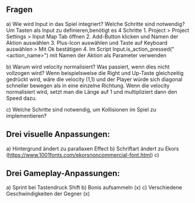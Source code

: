 
## Fragen 
a) Wie wird Input in das Spiel integriert? Welche Schritte sind notwendig?
	Um Tasten als Input zu definieren,benötigt es 4 Schritte
	1. Project > Project Settings > Input Map Tab öffnen
	2. Add-Button klicken und Namen der Aktion auswählen
	3. Plus-Icon auswählen und Taste auf Keyboard auswählen > Mit Ok bestätigen
	4. Im Script Input.is_action_pressed("<action_name>") mit Namen der Aktion als Parameter verwenden

b) Warum wird velocity normalisiert? Was passiert, wenn dies nicht vollzogen wird?
	Wenn beispielsweise die Right und Up-Taste gleichzeitig gedrückt wird, wäre 
	die velocity (1,1) und der Player würde sich diagonal schneller bewegen als 
	in eine einzelne Richtung. Wenn die velocity normalisiert wird, setzt man die 
	Länge auf 1 und multipliziert dann den Speed dazu.
	
c) Welche Schritte sind notwendig, um Kollisionen im Spiel zu implementieren?

## Drei visuelle Anpassungen:
a) Hintergrund ändert zu parallaxen Effect
b) Schriftart ändert zu Ekors (https://www.1001fonts.com/ekorsnoncommercial-font.html)
c) 

## Drei Gameplay-Anpassungen:
a) Sprint bei Tastendruck Shift
b) Bonis aufsammeln (x)
c) Verschiedene Geschwindigkeiten der Gegner (x)
